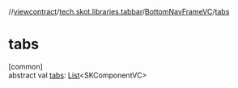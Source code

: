 //[viewcontract](../../../index.md)/[tech.skot.libraries.tabbar](../index.md)/[BottomNavFrameVC](index.md)/[tabs](tabs.md)

# tabs

[common]\
abstract val [tabs](tabs.md): [List](https://kotlinlang.org/api/latest/jvm/stdlib/kotlin.collections/-list/index.html)&lt;SKComponentVC&gt;
